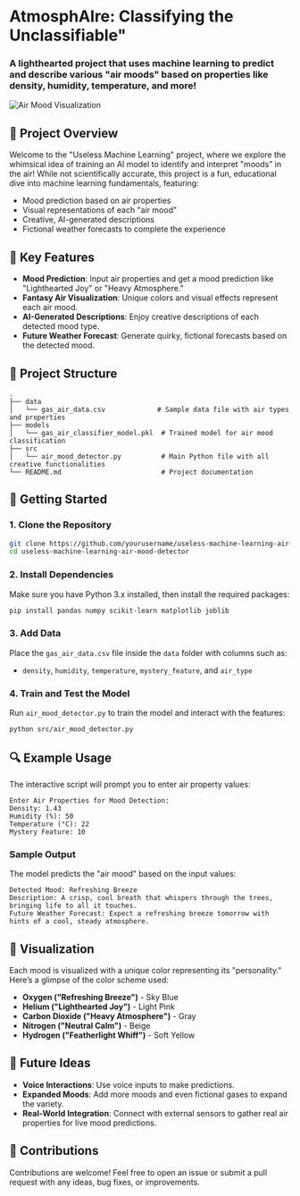 # AtmosphAIre: Classifying the Unclassifiable"

### A lighthearted project that uses machine learning to predict and describe various "air moods" based on properties like density, humidity, temperature, and more!

![Air Mood Visualization](link_to_image_placeholder)

## 📖 Project Overview

Welcome to the "Useless Machine Learning" project, where we explore the whimsical idea of training an AI model to identify and interpret "moods" in the air! While not scientifically accurate, this project is a fun, educational dive into machine learning fundamentals, featuring:
- Mood prediction based on air properties
- Visual representations of each "air mood"
- Creative, AI-generated descriptions
- Fictional weather forecasts to complete the experience

## 🎉 Key Features

- **Mood Prediction**: Input air properties and get a mood prediction like "Lighthearted Joy" or "Heavy Atmosphere."
- **Fantasy Air Visualization**: Unique colors and visual effects represent each air mood.
- **AI-Generated Descriptions**: Enjoy creative descriptions of each detected mood type.
- **Future Weather Forecast**: Generate quirky, fictional forecasts based on the detected mood.

## 📂 Project Structure

```
.
├── data
│   └── gas_air_data.csv             # Sample data file with air types and properties
├── models
│   └── gas_air_classifier_model.pkl  # Trained model for air mood classification
├── src
│   └── air_mood_detector.py          # Main Python file with all creative functionalities
└── README.md                         # Project documentation
```

## 🚀 Getting Started

### 1. Clone the Repository
```bash
git clone https://github.com/yourusername/useless-machine-learning-air-mood-detector.git
cd useless-machine-learning-air-mood-detector
```

### 2. Install Dependencies
Make sure you have Python 3.x installed, then install the required packages:
```bash
pip install pandas numpy scikit-learn matplotlib joblib
```

### 3. Add Data
Place the `gas_air_data.csv` file inside the `data` folder with columns such as:
- `density`, `humidity`, `temperature`, `mystery_feature`, and `air_type`

### 4. Train and Test the Model
Run `air_mood_detector.py` to train the model and interact with the features:
```bash
python src/air_mood_detector.py
```

## 🔍 Example Usage

The interactive script will prompt you to enter air property values:

```plaintext
Enter Air Properties for Mood Detection:
Density: 1.43
Humidity (%): 50
Temperature (°C): 22
Mystery Feature: 10
```

### Sample Output

The model predicts the "air mood" based on the input values:
```plaintext
Detected Mood: Refreshing Breeze
Description: A crisp, cool breath that whispers through the trees, bringing life to all it touches.
Future Weather Forecast: Expect a refreshing breeze tomorrow with hints of a cool, steady atmosphere.
```

## 🎨 Visualization

Each mood is visualized with a unique color representing its "personality." Here’s a glimpse of the color scheme used:
- **Oxygen ("Refreshing Breeze")** - Sky Blue
- **Helium ("Lighthearted Joy")** - Light Pink
- **Carbon Dioxide ("Heavy Atmosphere")** - Gray
- **Nitrogen ("Neutral Calm")** - Beige
- **Hydrogen ("Featherlight Whiff")** - Soft Yellow

## 🔮 Future Ideas

- **Voice Interactions**: Use voice inputs to make predictions.
- **Expanded Moods**: Add more moods and even fictional gases to expand the variety.
- **Real-World Integration**: Connect with external sensors to gather real air properties for live mood predictions.

## 🤝 Contributions

Contributions are welcome! Feel free to open an issue or submit a pull request with any ideas, bug fixes, or improvements.
